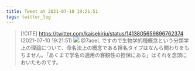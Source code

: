 ```yaml
---
title: Tweet at 2021-07-10 19:21:51
tags: twitter_log
---
```


> [!CITE] https://twitter.com/kaisekiriu/status/1413805659896762374 (2021-07-10 19:21:51)
> ![](https://twitter.com/kaisekiriu/status/1413805659896762374)
> @7aoeL ですので生物学的種概念という分類学上の理論について、命名法上の概念である担名タイプはなんら関わりをもちません。「あくまで学名の適用の客観性の担保にある」はそれを念頭においたものです。
